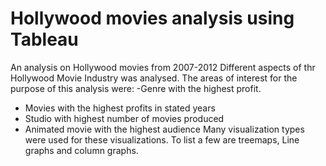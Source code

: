 # Hollywood movies analysis using Tableau
 An analysis on Hollywood movies from 2007-2012
 Different aspects of thr Hollywood Movie Industry was analysed.
 The areas of interest for the purpose of this analysis were:
   -Genre with the highest profit.
   - Movies with the highest profits in stated years
   - Studio with highest number of movies produced
   - Animated movie with the highest audience
Many visualization types were used for these visualizations.
To list a few are treemaps, Line graphs and column graphs. 
